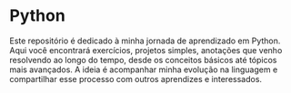 # Python
Este repositório é dedicado à minha jornada de aprendizado em Python. Aqui você encontrará exercícios, projetos simples, anotações que venho resolvendo ao longo do tempo, desde os conceitos básicos até tópicos mais avançados. A ideia é acompanhar minha evolução na linguagem e compartilhar esse processo com outros aprendizes e interessados.
